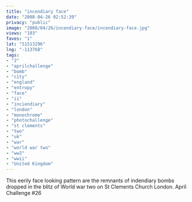 ```yaml
---
title: "incendiary face"
date: "2008-04-26 02:52:39"
privacy: "public"
image: "2008/04/26/incendiary-face/incendiary-face.jpg"
views: "103"
faves: "1"
lat: "51513296"
lng: "-113768"
tags:
- "2"
- "aprilchallenge"
- "bomb"
- "city"
- "england"
- "entropy"
- "face"
- "ii"
- "inciendiary"
- "london"
- "monochrome"
- "photochallenge"
- "st clements"
- "two"
- "uk"
- "war"
- "world war two"
- "ww2"
- "wwii"
- "United Kingdom"
---
```

This eerily face looking pattern are the remnants of indendiary bombs dropped in the blitz of World war two on St Clements Church London. April Challenge #26<a href="/photos/2008/04/26/incendiary-face"></a>
